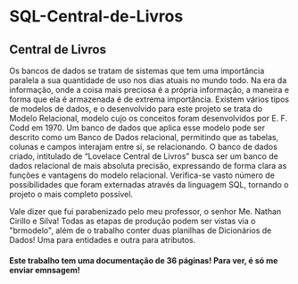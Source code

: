 # SQL-Central-de-Livros
## Central de Livros

Os bancos de dados se tratam de sistemas que tem uma importância paralela a sua quantidade de uso nos dias atuais no mundo todo. Na era da informação, onde a coisa mais preciosa é a própria informação, a maneira e forma que ela é armazenada é de extrema importância. Existem vários tipos de modelos de dados, e o desenvolvido para este projeto se trata do Modelo Relacional, modelo cujo os conceitos foram desenvolvidos por E. F. Codd em 1970. Um banco de dados que aplica esse modelo pode ser descrito como um Banco de Dados relacional, permitindo que as tabelas, colunas e campos interajam entre si, se relacionando. O banco de dados criado, intitulado de “Lovelace Central de Livros” busca ser um banco de dados relacional de mais absoluta precisão, expressando de forma clara as funções e vantagens do modelo relacional. Verifica-se vasto número de possibilidades que foram externadas através da linguagem SQL, tornando o projeto o mais completo possível.

Vale dizer que fui parabenizado pelo meu professor, o senhor Me. Nathan Cirillo e Silva! Todas as etapas de produção podem ser vistas via o "brmodelo", além de o trabalho conter duas planilhas de Dicionários de Dados! Uma para entidades e outra para atributos.

#### Este trabalho tem uma documentação de 36 páginas! Para ver, é só me enviar emnsagem!
